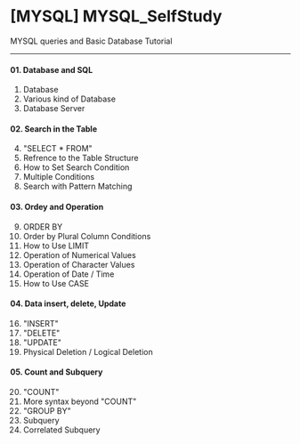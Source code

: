 # [MYSQL] MYSQL_SelfStudy
MYSQL queries and Basic Database Tutorial

---

#### 01. Database and SQL

1. Database
2. Various kind of Database
3. Database Server

#### 02. Search in the Table
4. "SELECT * FROM"
5. Refrence to the Table Structure
6. How to Set Search Condition
7. Multiple Conditions
8. Search with Pattern Matching

#### 03. Ordey and Operation
9. ORDER BY
10. Order by Plural Column Conditions
11. How to Use LIMIT
12. Operation of Numerical Values
13. Operation of Character Values
14. Operation of Date / Time
15. How to Use CASE

#### 04. Data insert, delete, Update
16. "INSERT"
17. "DELETE"
18. "UPDATE"
19. Physical Deletion / Logical Deletion

#### 05. Count and Subquery
20. "COUNT"
21. More syntax beyond "COUNT"
22. "GROUP BY"
23. Subquery
24. Correlated Subquery

